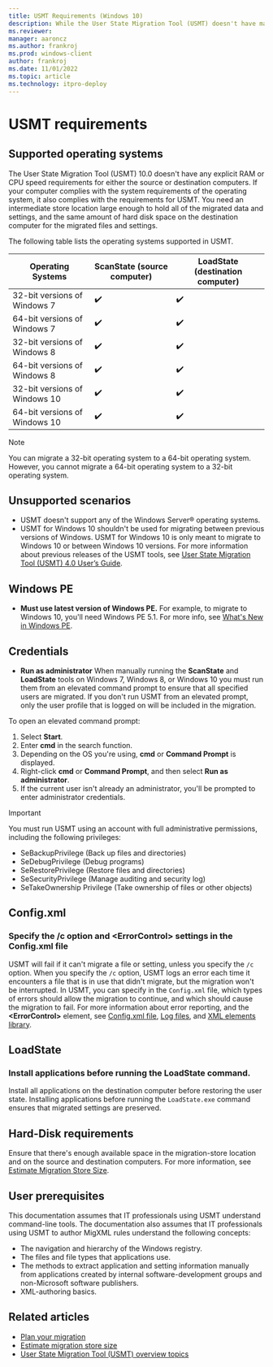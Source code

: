 ```yaml
---
title: USMT Requirements (Windows 10)
description: While the User State Migration Tool (USMT) doesn't have many requirements, these tips and tricks can help smooth the migration process.
ms.reviewer: 
manager: aaroncz
ms.author: frankroj
ms.prod: windows-client
author: frankroj
ms.date: 11/01/2022
ms.topic: article
ms.technology: itpro-deploy
---
```


# USMT requirements

## Supported operating systems

The User State Migration Tool (USMT) 10.0 doesn't have any explicit RAM or CPU speed requirements for either the source or destination computers. If your computer complies with the system requirements of the operating system, it also complies with the requirements for USMT. You need an intermediate store location large enough to hold all of the migrated data and settings, and the same amount of hard disk space on the destination computer for the migrated files and settings.

The following table lists the operating systems supported in USMT.

|Operating Systems|ScanState (source computer)|LoadState (destination computer)|
|--- |--- |--- |
|32-bit versions of Windows 7|✔️|✔️|
|64-bit versions of Windows 7|✔️|✔️|
|32-bit versions of Windows 8|✔️|✔️|
|64-bit versions of Windows 8|✔️|✔️|
|32-bit versions of Windows 10|✔️|✔️|
|64-bit versions of Windows 10|✔️|✔️|

> [!NOTE]
> You can migrate a 32-bit operating system to a 64-bit operating system. However, you cannot migrate a 64-bit operating system to a 32-bit operating system.

## Unsupported scenarios

- USMT doesn't support any of the Windows Server® operating systems.
- USMT for Windows 10 shouldn't be used for migrating between previous versions of Windows. USMT for Windows 10 is only meant to migrate to Windows 10 or between Windows 10 versions. For more information about previous releases of the USMT tools, see [User State Migration Tool (USMT) 4.0 User’s Guide](/previous-versions/windows/server/dd560801(v=ws.10)).

## Windows PE

- **Must use latest version of Windows PE.** For example, to migrate to Windows 10, you'll need Windows PE 5.1. For more info, see [What's New in Windows PE](/windows-hardware/manufacture/desktop/whats-new-in-windows-pe-s14).

## Credentials

- **Run as administrator**
    When manually running the **ScanState** and **LoadState** tools on Windows 7, Windows 8, or Windows 10 you must run them from an elevated command prompt to ensure that all specified users are migrated. If you don't run USMT from an elevated prompt, only the user profile that is logged on will be included in the migration.

To open an elevated command prompt:

1. Select **Start**.
2. Enter **cmd** in the search function.
3. Depending on the OS you're using, **cmd** or **Command Prompt** is displayed.
4. Right-click **cmd** or **Command Prompt**, and then select **Run as administrator**.
5. If the current user isn't already an administrator, you'll be prompted to enter administrator credentials.

> [!IMPORTANT]
> You must run USMT using an account with full administrative permissions, including the following privileges:
> - SeBackupPrivilege (Back up files and directories)
> - SeDebugPrivilege (Debug programs)
> - SeRestorePrivilege (Restore files and directories)
>- SeSecurityPrivilege (Manage auditing and security log)
> - SeTakeOwnership Privilege (Take ownership of files or other objects)

## Config.xml

### Specify the /c option and &lt;ErrorControl&gt; settings in the Config.xml file

USMT will fail if it can't migrate a file or setting, unless you specify the `/c` option. When you specify the `/c` option, USMT logs an error each time it encounters a file that is in use that didn't migrate, but the migration won't be interrupted. In USMT, you can specify in the `Config.xml` file, which types of errors should allow the migration to continue, and which should cause the migration to fail. For more information about error reporting, and the **&lt;ErrorControl&gt;** element, see [Config.xml file](usmt-configxml-file.md#errorcontrol), [Log files](usmt-log-files.md), and [XML elements library](usmt-xml-elements-library.md).

## LoadState

### Install applications before running the LoadState command.

Install all applications on the destination computer before restoring the user state. Installing applications before running the `LoadState.exe` command ensures that migrated settings are preserved.

## Hard-Disk requirements

Ensure that there's enough available space in the migration-store location and on the source and destination computers. For more information, see [Estimate Migration Store Size](usmt-estimate-migration-store-size.md).

## User prerequisites

This documentation assumes that IT professionals using USMT understand command-line tools. The documentation also assumes that IT professionals using USMT to author MigXML rules understand the following concepts:

- The navigation and hierarchy of the Windows registry.
- The files and file types that applications use.
- The methods to extract application and setting information manually from applications created by internal software-development groups and non-Microsoft software publishers.
- XML-authoring basics.

## Related articles

- [Plan your migration](usmt-plan-your-migration.md)
- [Estimate migration store size](usmt-estimate-migration-store-size.md)
- [User State Migration Tool (USMT) overview topics](usmt-topics.md)
